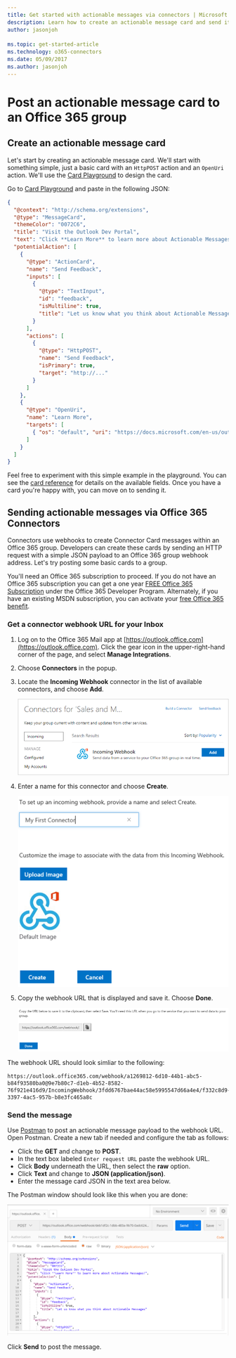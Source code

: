 ```yaml
---
title: Get started with actionable messages via connectors | Microsoft Docs
description: Learn how to create an actionable message card and send it via connectors.
author: jasonjoh

ms.topic: get-started-article
ms.technology: o365-connectors
ms.date: 05/09/2017
ms.author: jasonjoh
---
```


# Post an actionable message card to an Office 365 group

## Create an actionable message card

Let's start by creating an actionable message card. We'll start with something simple, just a basic card with an `HttpPOST` action and an `OpenUri` action. We'll use the [Card Playground](https://messagecardplayground.azurewebsites.net/) to design the card.

Go to [Card Playground](https://messagecardplayground.azurewebsites.net/) and paste in the following JSON:

```json
{
  "@context": "http://schema.org/extensions",
  "@type": "MessageCard",
  "themeColor": "0072C6",
  "title": "Visit the Outlook Dev Portal",
  "text": "Click **Learn More** to learn more about Actionable Messages!",
  "potentialAction": [
    {
      "@type": "ActionCard",
      "name": "Send Feedback",
      "inputs": [
        {
          "@type": "TextInput",
          "id": "feedback",
          "isMultiline": true,
          "title": "Let us know what you think about Actionable Messages"
        }
      ],
      "actions": [
        {
          "@type": "HttpPOST",
          "name": "Send Feedback",
          "isPrimary": true,
          "target": "http://..."
        }
      ]
    },
    {
      "@type": "OpenUri",
      "name": "Learn More",
      "targets": [
        { "os": "default", "uri": "https://docs.microsoft.com/en-us/outlook/actionable-messages" }
      ]
    }
  ]
}
```

Feel free to experiment with this simple example in the playground. You can see the [card reference](card-reference.md) for details on the available fields. Once you have a card you're happy with, you can move on to sending it.

## Sending actionable messages via Office 365 Connectors

Connectors use webhooks to create Connector Card messages within an Office 365 group. Developers can create these cards by sending an HTTP request with a simple JSON payload to an Office 365 group webhook address. Let's try posting some basic cards to a group.

You'll need an Office 365 subscription to proceed. If you do not have an Office 365 subscription you can get a one year [FREE Office 365 Subscription](https://dev.office.com/devprogram) under the Office 365 Developer Program.  Alternately, if you have an existing MSDN subscription, you can activate your [free Office 365 benefit](https://msdn.microsoft.com/en-us/subscriptions/manage).

### Get a connector webhook URL for your Inbox

1. Log on to the Office 365 Mail app at [https://outlook.office.com](https://outlook.office.com). Click the gear icon in the upper-right-hand corner of the page, and select **Manage Integrations**.
  
1. Choose **Connectors** in the popup.

1. Locate the **Incoming Webhook** connector in the list of available connectors, and choose **Add**.

    ![A screenshot of the Incoming Webhook item in the available connectors list](images/get-started/incoming-webhook.png)
  
1. Enter a name for this connector and choose **Create**.

    ![A screenshot of the Incoming Webhook creation page](images/get-started/create-webhook.png)
  
1. Copy the webhook URL that is displayed and save it. Choose **Done**.

    ![A screenshot of the Incoming Webhook URL](images/get-started/webhook-url.png)
  
The webhook URL should look simliar to the following:

    https://outlook.office365.com/webhook/a1269812-6d10-44b1-abc5-b84f93580ba0@9e7b80c7-d1eb-4b52-8582-76f921e416d9/IncomingWebhook/3fdd6767bae44ac58e5995547d66a4e4/f332c8d9-3397-4ac5-957b-b8e3fc465a8c

### Send the message

Use [Postman](https://www.getpostman.com/) to post an actionable message payload to the webhook URL. Open Postman. Create a new tab if needed and configure the tab as follows:

- Click the **GET** and change to **POST**.
- In the text box labeled `Enter request URL` paste the webhook URL.
- Click **Body** underneath the URL, then select the **raw** option.
- Click **Text** and change to **JSON (application/json)**.
- Enter the message card JSON in the text area below.

The Postman window should look like this when you are done: 

![The Postman request window configured to post a sample actionable message to a webhook URL](images/get-started/postman-setup.PNG) 

Click **Send** to post the message.